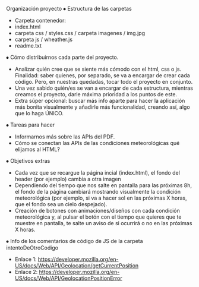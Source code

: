 Organización proyecto
⦁	Estructura de las carpetas
- Carpeta contenedor:
- index.html
- carpeta css / styles.css / carpeta imagenes / img.jpg
- carpeta js / wheather.js
- readme.txt

⦁	Cómo distribuirnos cada parte del proyecto.
- Analizar quién cree que se siente más cómodo con el html, css o js. Finalidad: saber quienes, por separado, se va a encargar de crear cada código. Pero, en nuestras quedadas, tocar todo el proyecto en conjunto.
- Una vez sabido quién/es se van a encargar de cada estructura, mientras creamos el proyecto, darle máxima prioridad a los puntos de este.
- Extra súper opcional: buscar más info aparte para hacer la aplicación más bonita visualmente y añadirle más funcionalidad, creando así, algo que lo haga ÚNICO.

⦁	Tareas para hacer
- Informarnos más sobre las APIs del PDF.
- Cómo se conectan las APIs de las condiciones meteorológicas qué elijamos al HTML?

⦁  Objetivos extras
- Cada vez que se recargue la página incial (index.html), el fondo del header (por ejemplo) cambia a otra imagen
- Dependiendo del tiempo que nos salte en pantalla para las próximas 8h, el fondo de la página cambiará mostrando visualmente la condición meteorológica (por ejemplo, si va a hacer sol en las próximas X horas, que el fondo sea un cielo despejado).
- Creación de botones con animaciones/diseños con cada condición meteorológica y, al pulsar el botón con el tiempo que quieres que te muestre en pantalla, te salte un aviso de si ocurrirá o no en las próximas X horas.


⦁  Info de los comentarios de código de JS de la carpeta intentoDeOtroCodigo
- Enlace 1:
https://developer.mozilla.org/en-US/docs/Web/API/Geolocation/getCurrentPosition
- Enlace 2:
https://developer.mozilla.org/en-US/docs/Web/API/GeolocationPositionError